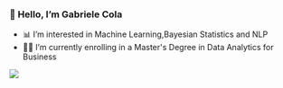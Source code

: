### 👋 Hello, I’m Gabriele Cola
- 📊 I’m interested in Machine Learning,Bayesian Statistics and NLP
- 👨‍💻 I’m currently enrolling in a Master's Degree in Data Analytics for Business

<!---
gabrielecola/gabrielecola is a ✨ special ✨ repository because its `README.md` (this file) appears on your GitHub profile.
You can click the Preview link to take a look at your changes.
--->

<img src= 'https://github-readme-stats.vercel.app/api?username=gabrielecola&&show_icons=true&title_color=ffffff&icon_color=bb2acf&text_color=daf7dc&bg_color=151515'>
